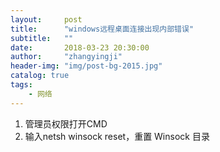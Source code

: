 ```yaml
---
layout:     post
title:      "windows远程桌面连接出现内部错误"
subtitle:   ""
date:       2018-03-23 20:30:00
author:     "zhangyingji"
header-img: "img/post-bg-2015.jpg"
catalog: true
tags:
    - 网络
---
```



1. 管理员权限打开CMD
2. 输入netsh winsock reset，重置 Winsock 目录